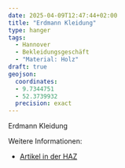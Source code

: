 ```yaml
---
date: 2025-04-09T12:47:44+02:00
title: "Erdmann Kleidung"
type: hanger
tags:
  - Hannover
  - Bekleidungsgeschäft
  - "Material: Holz"
draft: true
geojson:
  coordinates:
  - 9.7344751
  - 52.3739932
  precision: exact
---
```

Erdmann
Kleidung


<div class="notes">
Weitere Informationen:
<ul>
<li><a href="https://www.haz.de/lokales/hannover/hannovers-bekanntester-herrenausstatter-ist-tot-JSBUEWHPHN2CRDO4XY5AJSHA44.html">Artikel in der HAZ</a></li>
</ul>
</div>
